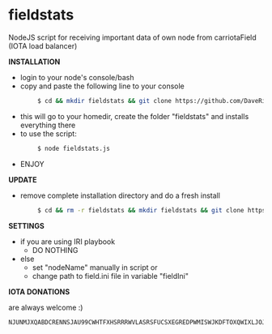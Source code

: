 # fieldstats
NodeJS script for receiving important data of own node from carriotaField (IOTA load balancer)

**INSTALLATION**

- login to your node's console/bash
- copy and paste the following line to your console
```sh
        $ cd && mkdir fieldstats && git clone https://github.com/DaveRingelnatz/fieldstats.git && cd fieldstats && npm install
```
- this will go to your homedir, create the folder "fieldstats" and installs everything there
- to use the script:
```sh
        $ node fieldstats.js
```
- ENJOY

**UPDATE**

- remove complete installation directory and do a fresh install
```sh
        $ cd && rm -r fieldstats && mkdir fieldstats && git clone https://github.com/DaveRingelnatz/fieldstats.git && cd fieldstats && npm install
```

**SETTINGS**

- if you are using IRI playbook
    - DO NOTHING
- else
    - set "nodeName" manually in script
        or
    - change path to field.ini file in variable "fieldIni"

**IOTA DONATIONS**

are always welcome :)

```
NJUNMJXQABDCRENNSJAU99CWHTFXHSRRRWVLASRSFUCSXEGREDPWMISWJKDFTOXQWIXLJOJBVBSNIQXFCLKUXBTSVD
```
